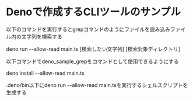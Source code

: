 # Denoで作成するCLIツールのサンプル

以下のコマンドを実行するとgrepコマンドのようにファイルを読み込みファイル内の文字列を検索する

deno run --allow-read main.ts [検索したい文字列] [検索対象ディレクトリ]

以下コマンドでdeno_sample_grepをコマンドとして使用できるようにする

deno install --allow-read main.ts

.deno/bin以下にdeno run --allow-read main.tsを実行するシェルスクリプトを生成する